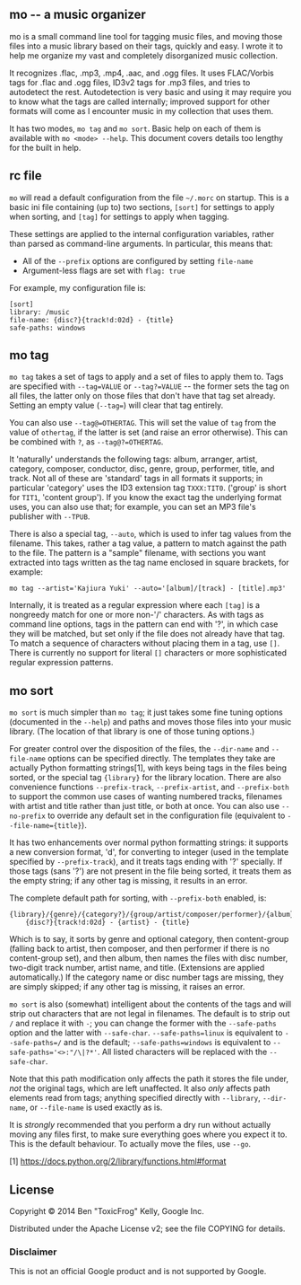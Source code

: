 ## mo -- a music organizer

mo is a small command line tool for tagging music files, and moving those files into a music library based on their tags, quickly and easy. I wrote it to help me organize my vast and completely disorganized music collection.

It recognizes .flac, .mp3, .mp4, .aac, and .ogg files. It uses FLAC/Vorbis tags for .flac and .ogg files, ID3v2 tags for .mp3 files, and tries to autodetect the rest. Autodetection is very basic and using it may require you to know what the tags are called internally; improved support for other formats will come as I encounter music in my collection that uses them.

It has two modes, `mo tag` and `mo sort`. Basic help on each of them is available with `mo <mode> --help`. This document covers details too lengthy for the built in help.

## rc file

`mo` will read a default configuration from the file `~/.morc` on startup. This is a basic ini file containing (up to) two sections, `[sort]` for settings to apply when sorting, and `[tag]` for settings to apply when tagging.

These settings are applied to the internal configuration variables, rather than parsed as command-line arguments. In particular, this means that:

  * All of the `--prefix` options are configured by setting `file-name`
  * Argument-less flags are set with `flag: true`

For example, my configuration file is:

    [sort]
    library: /music
    file-name: {disc?}{track!d:02d} - {title}
    safe-paths: windows

## mo tag

`mo tag` takes a set of tags to apply and a set of files to apply them to. Tags are specified with `--tag=VALUE` or `--tag?=VALUE` -- the former sets the tag on all files, the latter only on those files that don't have that tag set already. Setting an empty value (`--tag=`) will clear that tag entirely.

You can also use `--tag@=OTHERTAG`. This will set the value of `tag` from the value of `othertag`, if the latter is set (and raise an error otherwise). This can be combined with `?`, as `--tag@?=OTHERTAG`.

It 'naturally' understands the following tags: album, arranger, artist, category, composer, conductor, disc, genre, group, performer, title, and track. Not all of these are 'standard' tags in all formats it supports; in particular 'category' uses the ID3 extension tag `TXXX:TIT0`. ('group' is short for `TIT1`, 'content group'). If you know the exact tag the underlying format uses, you can also use that; for example, you can set an MP3 file's publisher with `--TPUB`.

There is also a special tag, `--auto`, which is used to infer tag values from the filename. This takes, rather a tag value, a pattern to match against the path to the file. The pattern is a "sample" filename, with sections you want extracted into tags written as the tag name enclosed in square brackets, for example:

    mo tag --artist='Kajiura Yuki' --auto='[album]/[track] - [title].mp3'

Internally, it is treated as a regular expression where each `[tag]` is a nongreedy match for one or more non-'/' characters. As with tags as command line options, tags in the pattern can end with '?', in which case they will be matched, but set only if the file does not already have that tag. To match a sequence of characters without placing them in a tag, use `[]`. There is currently no support for literal `[]` characters or more sophisticated regular expression patterns.


## mo sort

`mo sort` is much simpler than `mo tag`; it just takes some fine tuning options (documented in the `--help`) and paths and moves those files into your music library. (The location of that library is one of those tuning options.)

For greater control over the disposition of the files, the `--dir-name` and `--file-name` options can be specified directly. The templates they take are actually Python formatting strings[1], with keys being tags in the files being sorted, or the special tag `{library}` for the library location. There are also convenience functions `--prefix-track`, `--prefix-artist`, and `--prefix-both` to support the common use cases of wanting numbered tracks, filenames with artist and title rather than just title, or both at once. You can also use `--no-prefix` to override any default set in the configuration file (equivalent to `--file-name={title}`).

It has two enhancements over normal python formatting strings: it supports a new conversion format, 'd', for converting to integer (used in the template specified by `--prefix-track`), and it treats tags ending with '?' specially. If those tags (sans '?') are not present in the file being sorted, it treats them as the empty string; if any other tag is missing, it results in an error.

The complete default path for sorting, with `--prefix-both` enabled, is:

    {library}/{genre}/{category?}/{group/artist/composer/performer}/{album}/
        {disc?}{track!d:02d} - {artist} - {title}

Which is to say, it sorts by genre and optional category, then content-group (falling back to artist, then composer, and then performer if there is no content-group set), and then album, then names the files with disc number, two-digit track number, artist name, and title. (Extensions are applied automatically.) If the category name or disc number tags are missing, they are simply skipped; if any other tag is missing, it raises an error.

`mo sort` is also (somewhat) intelligent about the contents of the tags and will strip out characters that are not legal in filenames. The default is to strip out `/` and replace it with `-`; you can change the former with the `--safe-paths` option and the latter with `--safe-char`. `--safe-paths=linux` is equivalent to `--safe-paths=/` and is the default; `--safe-paths=windows` is equivalent to `--safe-paths='<>:"/\|?*'`. All listed characters will be replaced with the `--safe-char`.

Note that this path modification only affects the path it stores the file under, *not* the original tags, which are left unaffected. It also *only* affects path elements read from tags; anything specified directly with `--library`, `--dir-name`, or `--file-name` is used exactly as is.

It is *strongly* recommended that you perform a dry run without actually moving any files first, to make sure everything goes where you expect it to. This is the default behaviour. To actually move the files, use `--go`.

[1] https://docs.python.org/2/library/functions.html#format

## License

Copyright © 2014 Ben "ToxicFrog" Kelly, Google Inc.

Distributed under the Apache License v2; see the file COPYING for details.

### Disclaimer

This is not an official Google product and is not supported by Google.
